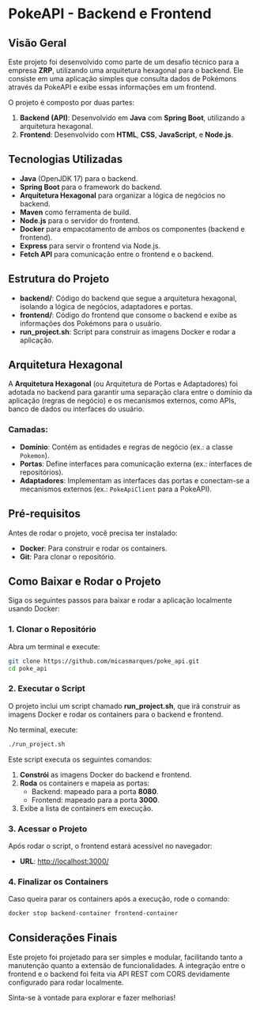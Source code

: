 # PokeAPI - Backend e Frontend

## Visão Geral

Este projeto foi desenvolvido como parte de um desafio técnico para a empresa **ZRP**, utilizando uma arquitetura hexagonal para o backend. Ele consiste em uma aplicação simples que consulta dados de Pokémons através da PokeAPI e exibe essas informações em um frontend. 

O projeto é composto por duas partes:
1. **Backend (API)**: Desenvolvido em **Java** com **Spring Boot**, utilizando a arquitetura hexagonal.
2. **Frontend**: Desenvolvido com **HTML**, **CSS**, **JavaScript**, e **Node.js**.

## Tecnologias Utilizadas

- **Java** (OpenJDK 17) para o backend.
- **Spring Boot** para o framework do backend.
- **Arquitetura Hexagonal** para organizar a lógica de negócios no backend.
- **Maven** como ferramenta de build.
- **Node.js** para o servidor do frontend.
- **Docker** para empacotamento de ambos os componentes (backend e frontend).
- **Express** para servir o frontend via Node.js.
- **Fetch API** para comunicação entre o frontend e o backend.

## Estrutura do Projeto

- **backend/**: Código do backend que segue a arquitetura hexagonal, isolando a lógica de negócios, adaptadores e portas.
- **frontend/**: Código do frontend que consome o backend e exibe as informações dos Pokémons para o usuário.
- **run_project.sh**: Script para construir as imagens Docker e rodar a aplicação.

## Arquitetura Hexagonal

A **Arquitetura Hexagonal** (ou Arquitetura de Portas e Adaptadores) foi adotada no backend para garantir uma separação clara entre o domínio da aplicação (regras de negócio) e os mecanismos externos, como APIs, banco de dados ou interfaces do usuário.

### Camadas:
- **Domínio**: Contém as entidades e regras de negócio (ex.: a classe `Pokemon`).
- **Portas**: Define interfaces para comunicação externa (ex.: interfaces de repositórios).
- **Adaptadores**: Implementam as interfaces das portas e conectam-se a mecanismos externos (ex.: `PokeApiClient` para a PokeAPI).

## Pré-requisitos

Antes de rodar o projeto, você precisa ter instalado:

- **Docker**: Para construir e rodar os containers.
- **Git**: Para clonar o repositório.

## Como Baixar e Rodar o Projeto

Siga os seguintes passos para baixar e rodar a aplicação localmente usando Docker:

### 1. Clonar o Repositório

Abra um terminal e execute:

```bash
git clone https://github.com/micasmarques/poke_api.git
cd poke_api
```

### 2. Executar o Script

O projeto inclui um script chamado **run_project.sh**, que irá construir as imagens Docker e rodar os containers para o backend e frontend.

No terminal, execute:

```bash
./run_project.sh
```

Este script executa os seguintes comandos:
1. **Constrói** as imagens Docker do backend e frontend.
2. **Roda** os containers e mapeia as portas:
   - Backend: mapeado para a porta **8080**.
   - Frontend: mapeado para a porta **3000**.
3. Exibe a lista de containers em execução.

### 3. Acessar o Projeto

Após rodar o script, o frontend estará acessível no navegador:

- **URL**: [http://localhost:3000/](http://localhost:3000/)

### 4. Finalizar os Containers

Caso queira parar os containers após a execução, rode o comando:

```bash
docker stop backend-container frontend-container
```

## Considerações Finais

Este projeto foi projetado para ser simples e modular, facilitando tanto a manutenção quanto a extensão de funcionalidades. A integração entre o frontend e o backend foi feita via API REST com CORS devidamente configurado para rodar localmente.

Sinta-se à vontade para explorar e fazer melhorias!